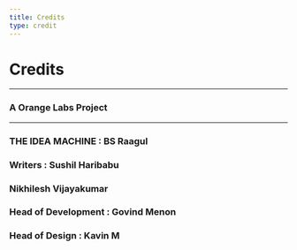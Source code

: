 ```yaml
---
title: Credits
type: credit
---
```


# Credits

---
###          A Orange Labs Project 
---
### 
###   THE IDEA MACHINE  : BS Raagul

###             Writers : Sushil Haribabu
###                       Nikhilesh Vijayakumar

### Head of Development : Govind Menon

###      Head of Design : Kavin M

